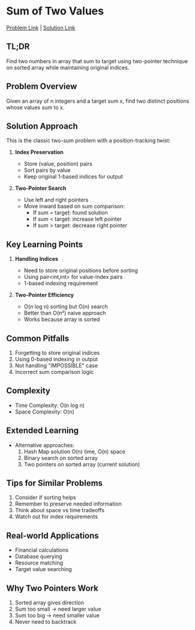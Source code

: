 # Sum of Two Values

[Problem Link](https://cses.fi/problemset/task/1640) | [Solution Link](../../solutions/02_Sorting_and_Searching/07_1640_Sum_of_Two_Values.cpp)

## TL;DR
Find two numbers in array that sum to target using two-pointer technique on sorted array while maintaining original indices.

## Problem Overview
Given an array of n integers and a target sum x, find two distinct positions whose values sum to x.

## Solution Approach
This is the classic two-sum problem with a position-tracking twist:

1. **Index Preservation**
   - Store (value, position) pairs
   - Sort pairs by value
   - Keep original 1-based indices for output

2. **Two-Pointer Search**
   - Use left and right pointers
   - Move inward based on sum comparison:
     * If sum = target: found solution
     * If sum < target: increase left pointer
     * If sum > target: decrease right pointer

## Key Learning Points
1. **Handling Indices**
   - Need to store original positions before sorting
   - Using pair<int,int> for value-index pairs
   - 1-based indexing requirement

2. **Two-Pointer Efficiency**
   - O(n log n) sorting but O(n) search
   - Better than O(n²) naive approach
   - Works because array is sorted

## Common Pitfalls
1. Forgetting to store original indices
2. Using 0-based indexing in output
3. Not handling "IMPOSSIBLE" case
4. Incorrect sum comparison logic

## Complexity
- Time Complexity: O(n log n)
- Space Complexity: O(n)

## Extended Learning
- Alternative approaches:
  1. Hash Map solution O(n) time, O(n) space
  2. Binary search on sorted array
  3. Two pointers on sorted array (current solution)

## Tips for Similar Problems
1. Consider if sorting helps
2. Remember to preserve needed information
3. Think about space vs time tradeoffs
4. Watch out for index requirements

## Real-world Applications
- Financial calculations
- Database querying
- Resource matching
- Target value searching

## Why Two Pointers Work
1. Sorted array gives direction
2. Sum too small → need larger value
3. Sum too big → need smaller value
4. Never need to backtrack